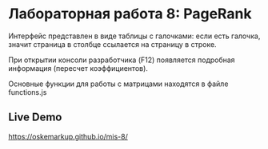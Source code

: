 # Лабораторная работа 8: PageRank

Интерфейс представлен в виде таблицы с галочками: если есть галочка, значит страница в столбце ссылается на страницу в строке.

При открытии консоли разработчика (F12) появляется подробная информация (пересчет коэффициентов).

Основные функции для работы с матрицами находятся в файле functions.js

## Live Demo
https://oskemarkup.github.io/mis-8/ 